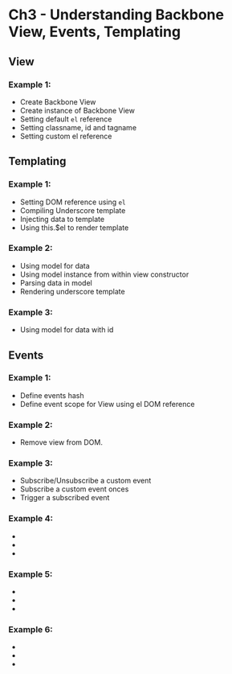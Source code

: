 # Ch3 - Understanding Backbone View, Events, Templating

## View

### Example 1:
* Create Backbone View
* Create instance of Backbone View
* Setting default `el` reference
* Setting classname, id and tagname
* Setting custom el reference

## Templating

### Example 1:
* Setting DOM reference using `el`
* Compiling Underscore template
* Injecting data to template
* Using this.$el to render template

### Example 2:
* Using model for data
* Using model instance from within view constructor
* Parsing data in model
* Rendering underscore template

### Example 3:
* Using model for data with id

## Events

### Example 1:
* Define events hash
* Define event scope for View using el DOM reference

### Example 2:
* Remove view from DOM.

### Example 3:
* Subscribe/Unsubscribe a custom event
* Subscribe a custom event onces
* Trigger a subscribed event

### Example 4:
*
*
*

### Example 5:
*
*
*

### Example 6:
*
*
*
